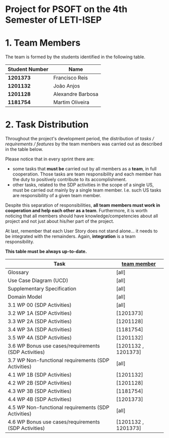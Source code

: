 # Project for PSOFT on the 4th Semester of LETI-ISEP 

# 1. Team Members

The team is formed by the students identified in the following table. 

| Student Number	 | Name               |
|-----------------|--------------------|
| **1201373**     | Francisco Reis     |
| **1201132**     | João Anjos         |
| **1201128**     | Alexandre Barbosa  |
| **1181754**     | Martim Oliveira    |



# 2. Task Distribution ###

Throughout the project's development period, the distribution of _tasks / requirements / features_ by the team members was carried out as described in the table below. 

Please notice that in every sprint there are:
- some tasks that **must be** carried out by all members as a **team**, in full cooperation. Those tasks are team responsibility and each member has the duty to positively contribute to its accomplishment.
- other tasks, related to the SDP activities in the scope of a single US, must be carried out mainly by a single team member. I.e. such US tasks are responsibility of a given team member.

Despite this separation of responsibilities, **all team members must work in cooperation and help each other as a team**.
Furthermore, it is worth noticing that all members should have knowledge/competencies about all project and not just about his/her part of the project.  

At last, remember that each User Story does not stand alone... it needs to be integrated with the remainders. Again, **integration** is a team responsibility.

**This table must be always up-to-date.**

| Task                                                 | [team member](ProblemStatement.md) |
|------------------------------------------------------|------------------------------------|
| Glossary                                             | [all]                              | 
| Use Case Diagram (UCD)                               | [all]                              | 
| Supplementary Specification                          | [all]                              | 
| Domain Model                                         | [all]                              | 
| 3.1 WP 00 (SDP Activities)                           | [all]                              | 
| 3.2 WP 1A (SDP Activities)                           | [1201373]                          | 
| 3.3 WP 2A (SDP Activities)                           | [1201128]                          |
| 3.4 WP 3A (SDP Activities)                           | [1181754]                          |                       
| 3.5 WP 4A (SDP Activities)                           | [1201132]                          |   
| 3.6 WP Bonus use cases/requirements (SDP Activities) | [1201132 , 1201373]                | 
| 3.7 WP Non-functional requirements (SDP Activities)  | [all]                              |                                  | 
| 4.1 WP 1B (SDP Activities)                           | [1201132]                          | 
| 4.2 WP 2B (SDP Activities)                           | [1201128]                          |
| 4.3 WP 3B (SDP Activities)                           | [1181754]                          |                       
| 4.4 WP 4B (SDP Activities)                           | [1201373]                          |   
| 4.5 WP Non-functional requirements (SDP Activities)  | [all]                              | 
| 4.6 WP Bonus use cases/requirements (SDP Activities) | [1201132 , 1201373]                |

